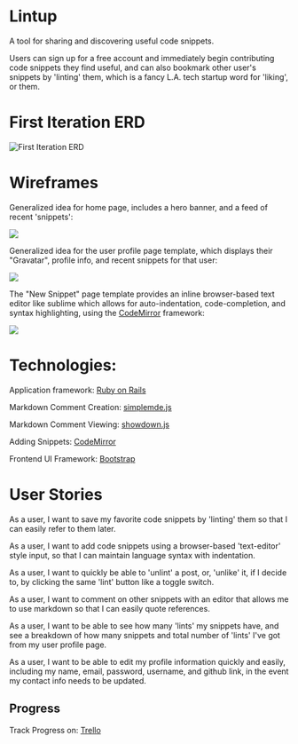 # Lintup



A tool for sharing and discovering useful code snippets.

Users can sign up for a free account and immediately begin contributing code snippets they find useful, and can also bookmark other user's snippets by 'linting' them, which is a fancy L.A. tech startup word for 'liking', or them.

# First Iteration ERD

![First Iteration ERD](https://cloud.githubusercontent.com/assets/5580178/8899927/3a182092-33ef-11e5-8412-0e47fc9ef0d2.png)

# Wireframes

Generalized idea for home page, includes a hero banner, and a feed of recent 'snippets':

![](https://cloud.githubusercontent.com/assets/5580178/8900521/b0f7c5ea-33f5-11e5-8690-d78c2c8152e0.png)


Generalized idea for the user profile page template, which displays their "Gravatar", profile info, and recent snippets for that user:

![](https://cloud.githubusercontent.com/assets/5580178/8900490/620761e8-33f5-11e5-8871-13959025b37c.png)

The "New Snippet" page template provides an inline browser-based text editor like sublime which allows for auto-indentation, code-completion, and syntax highlighting, using the [CodeMirror](http://codemirror.net) framework:

![](https://cloud.githubusercontent.com/assets/5580178/8900595/3f80823e-33f6-11e5-93a5-65c0be19a7e2.png)

# Technologies:

Application framework: [Ruby on Rails ](http://rubyonrails.org/)

Markdown Comment Creation: [simplemde.js](https://github.com/NextStepWebs/simplemde-markdown-editor)

Markdown Comment Viewing: [showdown.js](https://github.com/showdownjs/showdown)

Adding Snippets: [CodeMirror](https://codemirror.net/)

Frontend UI Framework: [Bootstrap](http://getbootstrap.com/)


# User Stories

As a user, I want to save my favorite code snippets by 'linting' them so that I can easily refer to them later.

As a user, I want to add code snippets using a browser-based 'text-editor' style input, so that I can maintain language syntax with indentation.

As a user, I want to quickly be able to 'unlint' a post, or, 'unlike' it, if I decide to, by clicking the same 'lint' button like a toggle switch.

As a user, I want to comment on other snippets with an editor that allows me to use markdown so that I can easily quote references.

As a user, I want to be able to see how many 'lints' my snippets have, and see a breakdown of how many snippets and total number of 'lints' I've got from my user profile page.

As a user, I want to be able to edit my profile information quickly and easily, including my name, email, password, username, and github link, in the event my contact info needs to be updated.

## Progress
Track Progress on: [Trello](https://trello.com/b/ECadgiJh/lintup)